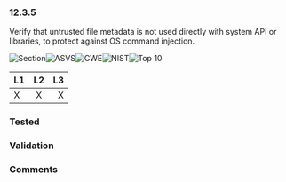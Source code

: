 ### 12.3.5 
Verify that untrusted file metadata is not used directly with system API or libraries, to protect against OS command injection.

![Section](https://img.shields.io/badge/V12-green.svg)![ASVS](https://img.shields.io/badge/ASVS-12.3.5-blue.svg)![CWE](https://img.shields.io/badge/CWE-78-red.svg)![NIST](https://img.shields.io/badge/NIST--important.svg)![Top 10](https://img.shields.io/badge/OWASP%20Top%20Ten%202007-A3-lightgray.svg)

| L1| L2| L3|
| --|:--:|-:|
| X | X | X |

### Tested

### Validation

### Comments

        
